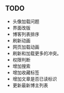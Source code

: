## TODO
- 头像加载问题
- 界面改版
- 博客列表排序
- 刷新动画
- 网页加载动画
- 刷新和加载更多的冲突。
- 权限判断
- 增加搜索
- 增加收藏标签
- 增加文章是否已读标识
- 更新最新博主列表